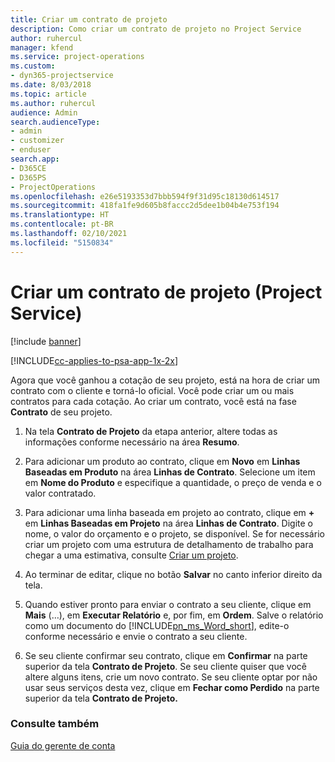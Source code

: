 ```yaml
---
title: Criar um contrato de projeto
description: Como criar um contrato de projeto no Project Service
author: ruhercul
manager: kfend
ms.service: project-operations
ms.custom:
- dyn365-projectservice
ms.date: 8/03/2018
ms.topic: article
ms.author: ruhercul
audience: Admin
search.audienceType:
- admin
- customizer
- enduser
search.app:
- D365CE
- D365PS
- ProjectOperations
ms.openlocfilehash: e26e5193353d7bbb594f9f31d95c18130d614517
ms.sourcegitcommit: 418fa1fe9d605b8faccc2d5dee1b04b4e753f194
ms.translationtype: HT
ms.contentlocale: pt-BR
ms.lasthandoff: 02/10/2021
ms.locfileid: "5150834"
---
```

# <a name="create-a-project-contract-project-service"></a>Criar um contrato de projeto (Project Service)

[!include [banner](../includes/psa-now-project-operations.md)]

[!INCLUDE[cc-applies-to-psa-app-1x-2x](../includes/cc-applies-to-psa-app-1x-2x.md)]

Agora que você ganhou a cotação de seu projeto, está na hora de criar um contrato com o cliente e torná-lo oficial. Você pode criar um ou mais contratos para cada cotação. Ao criar um contrato, você está na fase **Contrato** de seu projeto.  
  
1. Na tela **Contrato de Projeto** da etapa anterior, altere todas as informações conforme necessário na área **Resumo**.  
  
2. Para adicionar um produto ao contrato, clique em **Novo** em **Linhas Baseadas em Produto** na área **Linhas de Contrato**. Selecione um item em **Nome do Produto** e especifique a quantidade, o preço de venda e o valor contratado.  
  
3. Para adicionar uma linha baseada em projeto ao contrato, clique em **+** em **Linhas Baseadas em Projeto** na área **Linhas de Contrato**. Digite o nome, o valor do orçamento e o projeto, se disponível. Se for necessário criar um projeto com uma estrutura de detalhamento de trabalho para chegar a uma estimativa, consulte [Criar um projeto](../psa/create-project.md).  
  
4. Ao terminar de editar, clique no botão **Salvar** no canto inferior direito da tela.  
  
5. Quando estiver pronto para enviar o contrato a seu cliente, clique em **Mais** (…), em **Executar Relatório** e, por fim, em **Ordem**. Salve o relatório como um documento do [!INCLUDE[pn_ms_Word_short](../includes/pn-ms-word-short.md)], edite-o conforme necessário e envie o contrato a seu cliente.  
  
6. Se seu cliente confirmar seu contrato, clique em **Confirmar** na parte superior da tela **Contrato de Projeto**. Se seu cliente quiser que você altere alguns itens, crie um novo contrato. Se seu cliente optar por não usar seus serviços desta vez, clique em **Fechar como Perdido** na parte superior da tela **Contrato de Projeto.**  
  
### <a name="see-also"></a>Consulte também  
 [Guia do gerente de conta](../psa/account-manager-guide.md)
